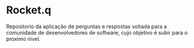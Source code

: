 # Rocket.q
Repositorio da aplicação de perguntas e respostas voltada para a comunidade de desenvolvedores de software, cujo objetivo é subir para o proximo nivel.
